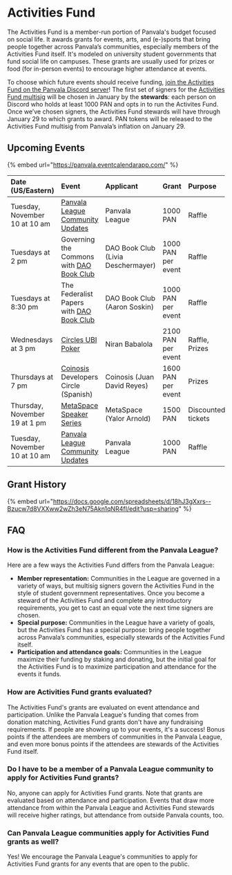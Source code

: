 # Activities Fund

The Activities Fund is a member-run portion of Panvala's budget focused on social life. It awards grants for events, arts, and \(e-\)sports that bring people together across Panvala’s communities, especially members of the Activities Fund itself. It's modeled on university student governments that fund social life on campuses. These grants are usually used for prizes or food \(for in-person events\) to encourage higher attendance at events.

To choose which future events should receive funding, [join the Activities Fund on the Panvala Discord server](https://discord.gg/yZmYZbf)! The first set of signers for the [Activities Fund multisig](https://gnosis-safe.io/app/#/safes/0xe44f10A925411A3a0086E5EDba8A4399C6F75ad6/transactions) will be chosen in January by the **stewards**: each person on Discord who holds at least 1000 PAN and opts in to run the Activites Fund. Once we’ve chosen signers, the Activities Fund stewards will have through January 29 to which grants to award. PAN tokens will be released to the Activities Fund multisig from Panvala’s inflation on January 29.

## Upcoming Events

{% embed url="https://panvala.eventcalendarapp.com/" %}



| Date \(US/Eastern\) | Event | Applicant | Grant | Purpose |
| :--- | :--- | :--- | :--- | :--- |
| Tuesday, November 10 at 10 am | [Panvala League Community Updates](https://discord.gg/yZmYZbf) | Panvala League | 1000 PAN | Raffle |
| Tuesdays at 2 pm | Governing the Commons with [DAO Book Club](https://discord.com/invite/dtUVKAc) | DAO Book Club \(Livia Deschermayer\) | 1000 PAN per event | Raffle |
| Tuesdays at 8:30 pm | The Federalist Papers with [DAO Book Club](https://discord.gg/dtUVKAc) | DAO Book Club \(Aaron Soskin\) | 1000 PAN per event | Raffle |
| Wednesdays at 3 pm | [Circles UBI Poker](https://docs.google.com/document/d/1BgISfWdKPJRtcfcxuWwMtG7p-lhhKW4sQnJZ1JrSDWk/edit) | Niran Babalola | 2100 PAN per event | Raffle, Prizes |
| Thursdays at 7 pm | [Coinosis](https://coinosis.co/) Developers Circle \(Spanish\) | Coinosis \(Juan David Reyes\) | 1600 PAN per event | Prizes |
| Thursday, November 19 at 1 pm | [MetaSpace Speaker Series](https://twitter.com/MetaSpace_Now/status/1322642939210829829) | MetaSpace \(Yalor Arnold\) | 1500 PAN | Discounted tickets |
| Tuesday, November 10 at 10 am | [Panvala League Community Updates](https://discord.gg/yZmYZbf) | Panvala League | 1000 PAN | Raffle |

## Grant History

{% embed url="https://docs.google.com/spreadsheets/d/18hJ3gXxrs--Bzucw7d8VXXww2wZh3eN75Akn1qNR4fI/edit?usp=sharing" %}



## FAQ

### How is the Activities Fund different from the Panvala League?

Here are a few ways the Activities Fund differs from the Panvala League:

* **Member representation:** Communities in the League are governed in a variety of ways, but multisig signers govern the Activities Fund in the style of student government representatives. Once you become a steward of the Activities Fund and complete any introductory requirements, you get to cast an equal vote the next time signers are chosen.
* **Special purpose:** Communities in the League have a variety of goals, but the Activities Fund has a special purpose: bring people together across Panvala’s communities, especially stewards of the Activities Fund itself.
* **Participation and attendance goals:** Communities in the League maximize their funding by staking and donating, but the initial goal for the Activities Fund is to maximize participation and attendance for the events it funds.

### How are Activities Fund grants evaluated?

The Activities Fund's grants are evaluated on event attendance and participation. Unlike the Panvala League's funding that comes from donation matching, Activities Fund grants don't have any fundraising requirements. If people are showing up to your events, it's a success! Bonus points if the attendees are members of communities in the Panvala League, and even more bonus points if the attendees are stewards of the Activities Fund itself.

### Do I have to be a member of a Panvala League community to apply for Activities Fund grants?

No, anyone can apply for Activities Fund grants. Note that grants are evaluated based on attendance and participation. Events that draw more attendance from within the Panvala League and Activities Fund stewards will receive higher ratings, but attendance from outside Panvala counts, too.

### Can Panvala League communities apply for Activities Fund grants as well?

Yes! We encourage the Panvala League's communities to apply for Activities Fund grants for any events that are open to the public.


